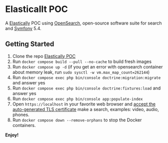 # Elasticallt POC

A [Elastically](https://github.com/jolicode/elastically) POC using [OpenSearch](https://opensearch.org/), open-source software suite for search and [Symfony](https://symfony.com)  5.4.

## Getting Started

1. Clone the repo [Elastically POC](https://github.com/recchiapiero/elastically-poc)
2. Run `docker compose build --pull --no-cache` to build fresh images
3. Run `docker compose up -d` (if you get an error with opensearch container about memory leak, run `sudo sysctl -w vm.max_map_count=262144`)
4. Run `docker compose exec php bin/console doctrine:migration:migrate` and answer yes
5. Run `docker compose exec php bin/console doctrine:fixtures:load` and answer yes
6. Run `docker compose exec php bin/console app:populate-index`
4. Open `https://localhost` in your favorite web browser and [accept the auto-generated TLS certificate](https://stackoverflow.com/a/15076602/1352334) make a search, examples: video, audio, phones.
5. Run `docker compose down --remove-orphans` to stop the Docker containers.


**Enjoy!**
